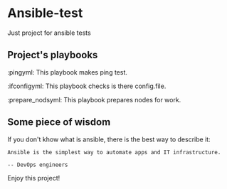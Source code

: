 # Ansible-test

Just project for ansible tests

Project's playbooks
-------------------

:pingyml: This playbook makes ping test.

:ifconfigyml: This playbook checks is there config.file.

:prepare_nodsyml: This playbook prepares nodes for work.


Some piece of wisdom
--------------------

If you don't khow what is ansible, there is the best way to describe it:

    Ansible is the simplest way to automate apps and IT infrastructure.

    -- DevOps engineers
    
Enjoy this project!   
